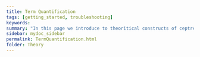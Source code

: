 ```yaml
---
title: Term Quantification
tags: [getting_started, troubleshooting]
keywords:
summary: "In this page we introduce to theoritical constructs of ceptre language - Term Quantification"
sidebar: mydoc_sidebar
permalink: TermQuantification.html
folder: Theory
---
```



